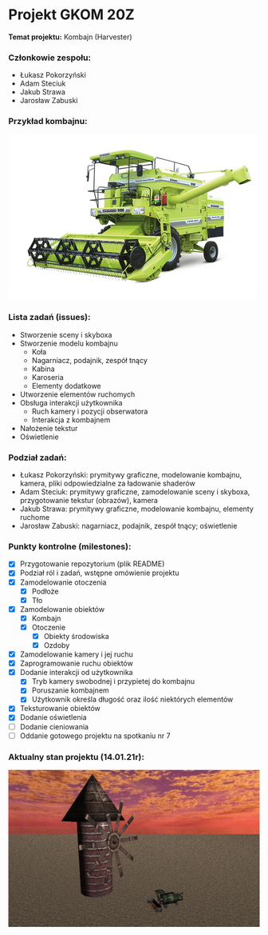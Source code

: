 ﻿# Projekt GKOM 20Z
__Temat projektu:__ Kombajn (Harvester)

### Członkowie zespołu:
- Łukasz Pokorzyński
- Adam Steciuk
- Jakub Strawa
- Jarosław Zabuski

### Przykład kombajnu:
![alt text](Images/kombajn1.png "Kombajn")

### Lista zadań (issues):
* Stworzenie sceny i skyboxa 
* Stworzenie modelu kombajnu
    * Koła
    * Nagarniacz, podajnik, zespół tnący
    * Kabina
    * Karoseria
    * Elementy dodatkowe
* Utworzenie elementów ruchomych
* Obsługa interakcji użytkownika
    * Ruch kamery i pozycji obserwatora
    * Interakcja z kombajnem
* Nałożenie tekstur 
* Oświetlenie

### Podział zadań: 
- Łukasz Pokorzyński: prymitywy graficzne, modelowanie kombajnu, kamera, pliki odpowiedzialne za ładowanie shaderów
- Adam Steciuk: prymitywy graficzne, zamodelowanie sceny i skyboxa, przygotowanie tekstur (obrazów), kamera
- Jakub Strawa: prymitywy graficzne, modelowanie kombajnu, elementy ruchome
- Jarosław Zabuski: nagarniacz, podajnik, zespół tnący; oświetlenie

### Punkty kontrolne (milestones):
* [X] Przygotowanie repozytorium (plik README)
* [X] Podział ról i zadań, wstępne omówienie projektu
* [X] Zamodelowanie otoczenia
    * [X] Podłoże
    * [X] Tło
* [X] Zamodelowanie obiektów
    * [X] Kombajn
    * [X] Otoczenie
        * [X] Obiekty środowiska
        * [X] Ozdoby
* [X] Zamodelowanie kamery i jej ruchu
* [X] Zaprogramowanie ruchu obiektów
* [X] Dodanie interakcji od użytkownika
    * [X] Tryb kamery swobodnej i przypietej do kombajnu
    * [X] Poruszanie kombajnem
    * [X] Użytkownik określa długość oraz ilość niektórych elementów
* [X] Teksturowanie obiektów
* [X] Dodanie oświetlenia
* [ ] Dodanie cieniowania
* [ ] Oddanie gotowego projektu na spotkaniu nr 7

### Aktualny stan projektu (14.01.21r):
![alt text](Images/projekt2.png "Projekt")